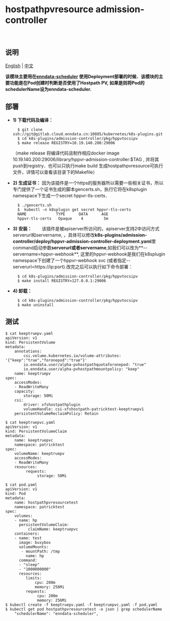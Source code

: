 # hostpathpvresource admission-controller
　
## 说明

[English](README.md) | [中文](README-zh.md)

**该模块主要用在[enndata-scheduler](https://gitlab.cloud.enndata.cn/kubernetes/k8s-plugins/blob/master/extender-scheduler/README-zh.md) 使用Deployment部署的时候．该模块的主要功能是在Pod创建时判断是否使用了Hostpath PV, 如果是则将Pod的schedulerName设为enndata-scheduler.**

## 部署
+ **1) 下载代码及编译：**

		$ git clone ssh://git@gitlab.cloud.enndata.cn:10885/kubernetes/k8s-plugins.git
		$ cd k8s-plugins/admission-controller/pkg/hppvtocsipv
		$ make release REGISTRY=10.19.140.200:29006
    
    （make release 将编译代码且制作相应docker image 10.19.140.200:29006/library/hppvr-admission-controller:$TAG , 并将其push到registry．也可以只执行make build 生成hostpathpvresource可执行文件，详情可以查看该目录下的Makefile）
	  
+ **2) 生成证书：**
因为该插件是一个https的服务器所以需要一些相关证书，所以专门提供了一个证书生成的脚本gencerts.sh，执行它将在k8splugin namespace下生成一个secret hppvr-tls-certs．

		$ ./gencerts.sh
		$  kubectl -n k8splugin get secret hppvr-tls-certs
		NAME             TYPE      DATA      AGE
		hppvr-tls-certs   Opaque    4         5m

+ **3) 安装：**
　　该插件是被apiserver所访问的，apiserver支持2中访问方式serverurl和servername, ，具体可以修改**k8s-plugins/admission-controller/deploy/hppvr-admission-controller-deployment.yaml**里command启动参数**serverurl或者servername**,如我们可以改为**--servername=hppvr-webhook**, 这里的hppvr-webhook是我们在k8splugin namespace下创建了一个hppvr-webhook svc (或者指定--serverurl=https://ip:port).改完之后可以执行如下命令部署：

		$ cd k8s-plugins/admission-controller/pkg/hppvtocsipv
		$ make install REGISTRY=127.0.0.1:29006

+ **4) 卸载：**

		$ cd k8s-plugins/admission-controller/pkg/hppvtocsipv
		$ make uninstall

## 测试
	$ cat keeptruepv.yaml
	apiVersion: v1
	kind: PersistentVolume
	metadata:
	    annotations:
	        csi.volume.kubernetes.io/volume-attributes: '{"keep":"true","foronepod":"true"}'
	        io.enndata.user/alpha-pvhostpathquotaforonepod: "true"
	        io.enndata.user/alpha-pvhostpathmountpolicy: "keep"
	    name: keeptruepv
	spec:
	    accessModes:
	    - ReadWriteMany
	    capacity:
	        storage: 50Mi 
	    csi:
	        driver: xfshostpathplugin
	        volumeHandle: csi-xfshostpath-patricktest-keeptruepv1
	    persistentVolumeReclaimPolicy: Retain

	$ cat keeptruepvc.yaml
	apiVersion: v1
	kind: PersistentVolumeClaim
	metadata:   
	    name: keeptruepvc
	    namespace: patricktest 
	spec:
	    volumeName: keeptruepv
	    accessModes:
	    - ReadWriteMany
	    resources:
  	         requests:
 	              storage: 50Mi
	
	$ cat pod.yaml
	apiVersion: v1
	kind: Pod
	metadata:
	    name: hostpathpvresourcetest
	    namespace: patricktest
	spec:
	    volumes:
	    - name: hp
	      persistentVolumeClaim:
	          claimName: keeptruepvc
	    containers:
	    - name: test
	      image: busybox
	      volumeMounts:
	       - mountPath: /tmp
	         name: hp 
	      command:
	      - "sleep"
	      - "1000000000"
	      resources:
	         limits:
	             cpu: 200m
	             memory: 256Mi
	         requests:
	              cpu: 200m
	              memory: 256Mi
	$ kubectl create -f keeptruepv.yaml -f keeptruepvc.yaml -f pod.yaml
	$ kubectl get pod hostpathpvresourcetest -o json | grep schedulerName
        "schedulerName": "enndata-scheduler",